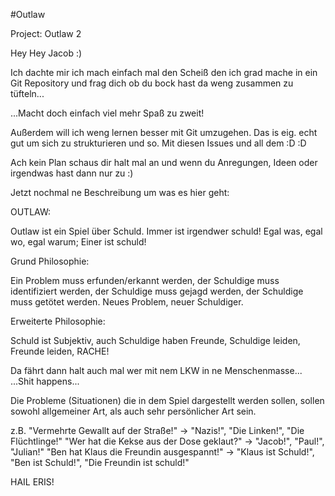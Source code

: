 #Outlaw

Project: Outlaw 2

Hey Hey Jacob :)

Ich dachte mir ich mach einfach mal den Scheiß den ich grad mache in ein Git Repository
und frag dich ob du bock hast da weng zusammen zu tüfteln...

...Macht doch einfach viel mehr Spaß zu zweit!

Außerdem will ich weng lernen besser mit Git umzugehen. 
Das is eig. echt gut um sich zu strukturieren und so.
Mit diesen Issues und all dem :D :D

Ach kein Plan schaus dir halt mal an und wenn du 
Anregungen, Ideen oder irgendwas hast dann nur zu :)

Jetzt nochmal ne Beschreibung um was es hier geht:

OUTLAW:

Outlaw ist ein Spiel über Schuld.
Immer ist irgendwer schuld!
Egal was, egal wo, egal warum; Einer ist schuld!

Grund Philosophie:

Ein Problem muss erfunden/erkannt werden,
der Schuldige muss identifiziert werden, 
der Schuldige muss gejagd werden,
der Schuldige muss getötet werden.
Neues Problem, neuer Schuldiger.

Erweiterte Philosophie:

Schuld ist Subjektiv,
auch Schuldige haben Freunde,
Schuldige leiden,
Freunde leiden,
RACHE!

Da fährt dann halt auch mal wer mit nem LKW in ne Menschenmasse...
...Shit happens...

Die Probleme (Situationen) die in dem Spiel dargestellt werden sollen,
sollen sowohl allgemeiner Art, als auch sehr persönlicher Art sein.

z.B. "Vermehrte Gewallt auf der Straße!" -> "Nazis!", "Die Linken!", "Die Flüchtlinge!"
     "Wer hat die Kekse aus der Dose geklaut?" -> "Jacob!", "Paul!", "Julian!"
     "Ben hat Klaus die Freundin ausgespannt!" -> "Klaus ist Schuld!", "Ben ist Schuld!", "Die Freundin ist schuld!"

HAIL ERIS!
